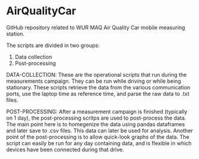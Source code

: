 # AirQualityCar
GitHub repository related to WUR MAQ Air Quality Car mobile measuring station.

The scripts are divided in two groups:
1) Data collection
2) Post-processing

DATA-COLLECTION:
These are the operational scripts that run during the measurements campaign. They can be run while driving or while being stationary. These scripts retrieve the data from the various communication ports, use the laptop time as reference time, and parse the raw data to .txt files.

POST-PROCESSING:
After a measurement campaign is finished (typically on 1 day), the post-processing scritps are used to post-process the data. The main point here is to homegenize the data using pandas dataframes and later save to .csv files. This data can later be used for analysis. Another point of the post-processing is to allow quick-look graphs of the data. The script can easily be run for any day containing data, and is flexible in which devices have been connected during that drive.
